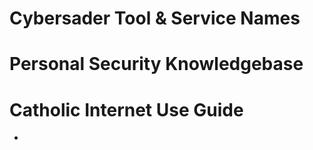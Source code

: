 # Cybersader Tool & Service Names

# Personal Security Knowledgebase

# Catholic Internet Use Guide

-